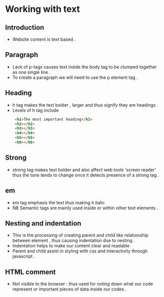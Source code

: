 # Working with text 

## Introduction 
- Website content is text based .

## Paragraph 
- Lack of p-tags causes text inside the body tag to be clumped together as one single line .
- To create a paragraph we will need to use the p element tag .

## Heading
- h tag makes the text bolder , larger and thus signify they are headings .
- Levels of h tag include 
    ```html 
     <h1>The most important heading</h1>
     <h2></h2>
     <h3></h3>
     <h4></h4>
     <h5></h5>
     <h6></h6>
     ```
## Strong 
- strong tag makes text bolder and also affect web tools 'screen reader' thus the tone tends to change once it detects presence of a strong tag .

## em 
- em tag emphasis the text thus making it italic 
- NB Semantic tags are mainly used inside or within other text elements .

## Nesting and indentation 
- This is the processing of creating parent and child like relationship between element , thus causing indentation due to nesting .
- Indentation helps to make our content clear and readable
- Parent and child assist in styling with css and interactivity through javascript .

## HTML comment 
- Not visible to the browser : thus used for noting down what our code represent or important pieces of data inside our codes .
